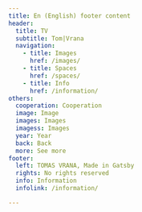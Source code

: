 ```yaml
---
title: En (English) footer content
header:
  title: TV
  subtitle: Tom|Vrana
  navigation:
    - title: Images
      href: /images/
    - title: Spaces
      href: /spaces/
    - title: Info
      href: /information/
others:
  cooperation: Cooperation
  image: Image
  images: Images
  imagess: Images
  year: Year
  back: Back
  more: See more
footer:
  left: TOMAS VRANA, Made in Gatsby
  rights: No rights reserved
  info: Information
  infolink: /information/

---
```

